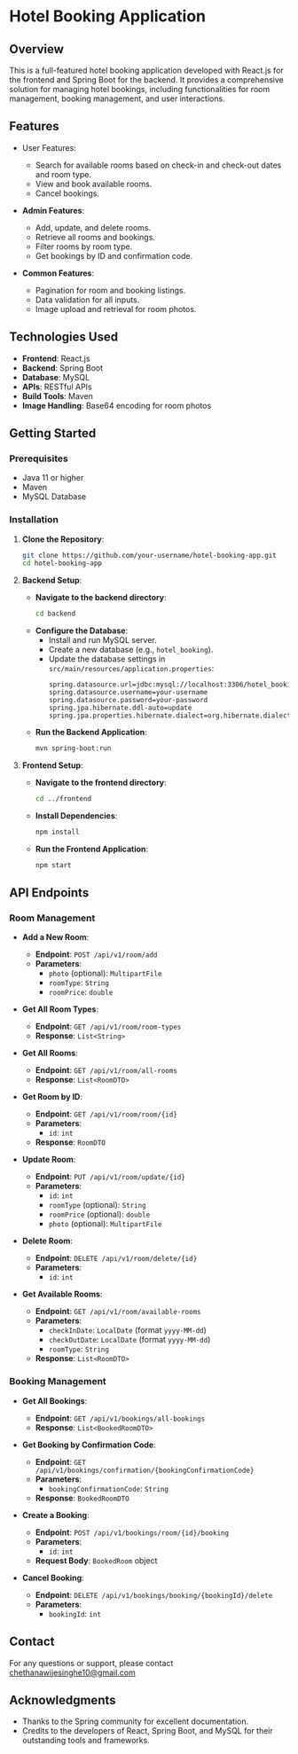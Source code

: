 # Hotel Booking Application

## Overview

This is a full-featured hotel booking application developed with React.js for the frontend and Spring Boot for the backend. It provides a comprehensive solution for managing hotel bookings, including functionalities for room management, booking management, and user interactions.

## Features

- User Features:
  - Search for available rooms based on check-in and check-out dates and room type.
  - View and book available rooms.
  - Cancel bookings.

- **Admin Features**:
  - Add, update, and delete rooms.
  - Retrieve all rooms and bookings.
  - Filter rooms by room type.
  - Get bookings by ID and confirmation code.

- **Common Features**:
  - Pagination for room and booking listings.
  - Data validation for all inputs.
  - Image upload and retrieval for room photos.

## Technologies Used

- **Frontend**: React.js
- **Backend**: Spring Boot
- **Database**: MySQL
- **APIs**: RESTful APIs
- **Build Tools**: Maven
- **Image Handling**: Base64 encoding for room photos

## Getting Started

### Prerequisites

- Java 11 or higher
- Maven
- MySQL Database

### Installation

1. **Clone the Repository**:
    ```bash
    git clone https://github.com/your-username/hotel-booking-app.git
    cd hotel-booking-app
    ```

2. **Backend Setup**:
    - **Navigate to the backend directory**:
      ```bash
      cd backend
      ```
    - **Configure the Database**:
      - Install and run MySQL server.
      - Create a new database (e.g., `hotel_booking`).
      - Update the database settings in `src/main/resources/application.properties`:
        ```properties
        spring.datasource.url=jdbc:mysql://localhost:3306/hotel_booking
        spring.datasource.username=your-username
        spring.datasource.password=your-password
        spring.jpa.hibernate.ddl-auto=update
        spring.jpa.properties.hibernate.dialect=org.hibernate.dialect.MySQL8Dialect
        ```
    - **Run the Backend Application**:
      ```bash
      mvn spring-boot:run
      ```

3. **Frontend Setup**:
    - **Navigate to the frontend directory**:
      ```bash
      cd ../frontend
      ```
    - **Install Dependencies**:
      ```bash
      npm install
      ```
    - **Run the Frontend Application**:
      ```bash
      npm start
      ```

## API Endpoints

### Room Management

- **Add a New Room**:
  - **Endpoint**: `POST /api/v1/room/add`
  - **Parameters**:
    - `photo` (optional): `MultipartFile`
    - `roomType`: `String`
    - `roomPrice`: `double`

- **Get All Room Types**:
  - **Endpoint**: `GET /api/v1/room/room-types`
  - **Response**: `List<String>`

- **Get All Rooms**:
  - **Endpoint**: `GET /api/v1/room/all-rooms`
  - **Response**: `List<RoomDTO>`

- **Get Room by ID**:
  - **Endpoint**: `GET /api/v1/room/room/{id}`
  - **Parameters**:
    - `id`: `int`
  - **Response**: `RoomDTO`

- **Update Room**:
  - **Endpoint**: `PUT /api/v1/room/update/{id}`
  - **Parameters**:
    - `id`: `int`
    - `roomType` (optional): `String`
    - `roomPrice` (optional): `double`
    - `photo` (optional): `MultipartFile`

- **Delete Room**:
  - **Endpoint**: `DELETE /api/v1/room/delete/{id}`
  - **Parameters**:
    - `id`: `int`

- **Get Available Rooms**:
  - **Endpoint**: `GET /api/v1/room/available-rooms`
  - **Parameters**:
    - `checkInDate`: `LocalDate` (format `yyyy-MM-dd`)
    - `checkOutDate`: `LocalDate` (format `yyyy-MM-dd`)
    - `roomType`: `String`
  - **Response**: `List<RoomDTO>`

### Booking Management

- **Get All Bookings**:
  - **Endpoint**: `GET /api/v1/bookings/all-bookings`
  - **Response**: `List<BookedRoomDTO>`

- **Get Booking by Confirmation Code**:
  - **Endpoint**: `GET /api/v1/bookings/confirmation/{bookingConfirmationCode}`
  - **Parameters**:
    - `bookingConfirmationCode`: `String`
  - **Response**: `BookedRoomDTO`

- **Create a Booking**:
  - **Endpoint**: `POST /api/v1/bookings/room/{id}/booking`
  - **Parameters**:
    - `id`: `int`
  - **Request Body**: `BookedRoom` object

- **Cancel Booking**:
  - **Endpoint**: `DELETE /api/v1/bookings/booking/{bookingId}/delete`
  - **Parameters**:
    - `bookingId`: `int`

## Contact

For any questions or support, please contact chethanawijesinghe10@gmail.com

## Acknowledgments

- Thanks to the Spring community for excellent documentation.
- Credits to the developers of React, Spring Boot, and MySQL for their outstanding tools and frameworks.


